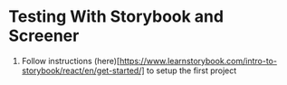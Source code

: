 # Testing With Storybook and Screener

1. Follow instructions (here)[https://www.learnstorybook.com/intro-to-storybook/react/en/get-started/]
to setup the first project